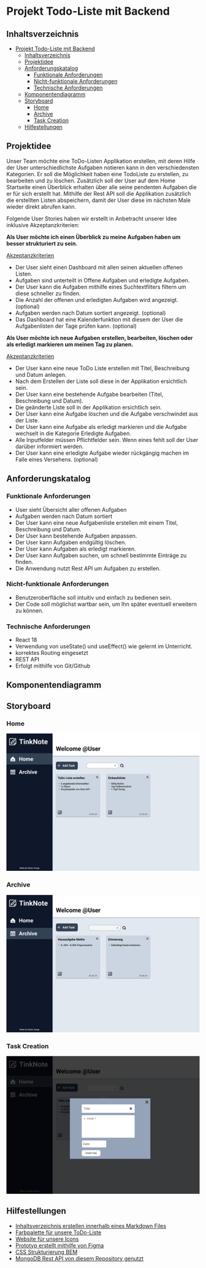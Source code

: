 # Projekt Todo-Liste mit Backend

## Inhaltsverzeichnis
- [Projekt Todo-Liste mit Backend](#projekt-todo-liste-mit-backend)
  - [Inhaltsverzeichnis](#inhaltsverzeichnis)
  - [Projektidee](#projektidee)
  - [Anforderungskatalog](#anforderungskatalog)
    - [Funktionale Anforderungen](#funktionale-anforderungen)
    - [Nicht-funktionale Anforderungen](#nicht-funktionale-anforderungen)
    - [Technische Anforderungen](#technische-anforderungen)
  - [Komponentendiagramm](#komponentendiagramm)
  - [Storyboard](#storyboard)
    - [Home](#home)
    - [Archive](#archive)
    - [Task Creation](#task-creation)
  - [Hilfestellungen](#hilfestellungen)

## Projektidee

Unser Team möchte eine ToDo-Listen Applikation erstellen, mit deren Hilfe der User unterschiedlichste Aufgaben notieren kann in den verschiedensten Kategorien. Er soll die Möglichkeit haben eine TodoListe zu erstellen, zu bearbeiten und zu löschen. Zusätzlich soll der User auf dem Home Startseite einen Überblick erhalten über alle seine pendenten Aufgaben die er für sich erstellt hat. Mithilfe der Rest API soll die Applikation zusätzlich die erstellten Listen abspeichern, damit der User diese im nächsten Male wieder direkt abrufen kann.

<!---Hier muss noch mehr geschrieben werden für die Projektidee mind. halbe A4 Seite-->

Folgende User Stories haben wir erstellt in Anbetracht unserer Idee inklusive Akzeptanzkriterien:

**Als User möchte ich einen Überblick zu meine Aufgaben haben um besser strukturiert zu sein.**

<ins>Akzeptanzkriterien</ins>
- Der User sieht einen Dashboard mit allen seinen aktuellen offenen Listen.
- Aufgaben sind unterteilt in Offene Aufgaben und erledigte Aufgaben.
- Der User kann die Aufgaben mithilfe eines Suchtextfilters filtern um diese schneller zu finden.
- Die Anzahl der offenen und erledigten Aufgaben wird angezeigt. (optional)
- Aufgaben werden nach Datum sortiert angezeigt. (optional)
- Das Dashboard hat eine Kalenderfunktion mit diesem der User die Aufgabenlisten der Tage prüfen kann. (optional)


**Als User möchte ich neue Aufgaben erstellen, bearbeiten, löschen oder als erledigt markieren um meinen Tag zu planen.**

<ins>Akzeptanzkriterien</ins>
- Der User kann eine neue ToDo Liste erstellen mit Titel, Beschreibung und Datum anlegen.
- Nach dem Erstellen der Liste soll diese in der Applikation ersichtlich sein.
- Der User kann eine bestehende Aufgabe bearbeiten (Titel, Beschreibung und Datum).
- Die geänderte Liste soll in der Applikation ersichtlich sein.
- Der User kann eine Aufgabe löschen und die Aufgabe verschwindet aus der Liste.
- Der User kann eine Aufgabe als erledigt markieren und die Aufgabe wechselt in die Kategorie Erledigte Aufgaben.
- Alle Inputfelder müssen Pflichtfelder sein. Wenn eines fehlt soll der User darüber informiert werden.
- Der User kann eine erledigte Aufgabe wieder rückgängig machen im Falle eines Versehens. (optional)

## Anforderungskatalog

### Funktionale Anforderungen

- User sieht Übersicht aller offenen Aufgaben
- Aufgaben werden nach Datum sortiert
- Der User kann eine neue Aufgabenliste erstellen mit einem Titel, Beschreibung und Datum.
- Der User kann bestehende Aufgaben anpassen.
- Der User kann Aufgaben endgültig löschen.
- Der User kann Aufgaben als erledigt markieren.
- Der User kann Aufgaben suchen, um schnell bestimmte Einträge zu finden.
- Die Anwendung nutzt Rest API um Aufgaben zu erstellen.

### Nicht-funktionale Anforderungen

- Benutzeroberfläche soll intuitiv und einfach zu bedienen sein.
- Der Code soll möglichst wartbar sein, um Ihn später eventuell erweitern zu können.


### Technische Anforderungen

- React 18
- Verwendung von useState() und useEffect() wie gelernt im Unterricht.
- korrektes Routing eingesetzt
- REST API 
- Erfolgt mithilfe von Git/Github

## Komponentendiagramm

<!--Hier das Komponentendiagramm hinzufügen-->

## Storyboard

### Home

<img title="" alt="Prototyp Home Screen" src="./img/Home.png">

### Archive

<img title="" alt="Prototyp Archive" src="./img/Archive.png">

### Task Creation

<img title="" alt="Prototyp CreateTask" src="./img/CreateToDoList.png">



## Hilfestellungen

 - [Inhaltsverzeichnis erstellen innerhalb eines Markdown Files](https://stackoverflow.com/questions/11948245/markdown-to-create-pages-and-table-of-contents#27953547)
- [Farbpalette für unsere ToDo-Liste](https://coolors.co/palettes/popular/0f172a)
- [Website für unsere Icons](https://www.flaticon.com/icon-fonts-most-downloaded)
- [Prototyp erstellt mithilfe von Figma](https://www.figma.com/design/PHtCBMsnAXXkurCZracm7Y/Untitled?node-id=0-1&node-type=canvas&t=deJsHoNP8Yqy9c5D-0)
- [CSS Strukturierung BEM](https://css-tricks.com/bem-101/)
- [MongoDB Rest API von diesem Repository genutzt](https://github.com/WISS-GB/M294-MongoDB-API)
